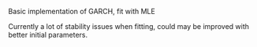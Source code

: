 Basic implementation of GARCH, fit with MLE

Currently a lot of stability issues when fitting, could may be improved with better initial parameters.
